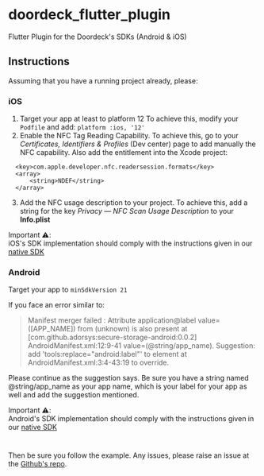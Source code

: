 
# doordeck_flutter_plugin  
  
Flutter Plugin for the Doordeck's SDKs  (Android & iOS)
  
## Instructions
 Assuming that you have a running project already, please:

### iOS
1. Target your app at least to platform 12
  To achieve this, modify your `Podfile`  and add:
  `platform :ios, '12'`
2. Enable the NFC Tag Reading Capability.
  To achieve this, go to your *Certificates, Identifiers & Profiles* (Dev center) page to add manually the NFC capability.
  Also add the entitlement into the Xcode project:
  ```
    <key>com.apple.developer.nfc.readersession.formats</key>
    <array>
        <string>NDEF</string>
    </array>
   ```
3. Add the NFC usage description to your project. To achieve this, add a string for the key *Privacy — NFC Scan Usage Description* to your **Info.plist**
  
Important ⚠️:\
iOS's SDK implementation should comply with the instructions given in our [native SDK](https://github.com/doordeck/doordeck-sdk-swift)

### Android
Target your app to `minSdkVersion 21`

If you face an error similar to:
> Manifest merger failed : Attribute application@label value=([APP_NAME]) from (unknown)
is also present at [com.github.adorsys:secure-storage-android:0.0.2] AndroidManifest.xml:12:9-41 value=(@string/app_name).
Suggestion: add 'tools:replace="android:label"' to <application> element at AndroidManifest.xml:3:4-43:19 to override.

Please continue as the suggestion says. Be sure you have a string named @string/app_name as your app name, which is your label for your app as well and 
add the suggestion mentioned.

Important ⚠️:\
Android's SDK implementation should comply with the instructions given in our [native SDK](https://github.com/doordeck/doordeck-sdk-flutter)

#
Then be sure you follow the example.
Any issues, please raise an issue at the [Github's repo](https://github.com/doordeck/doordeck-sdk-flutter).
